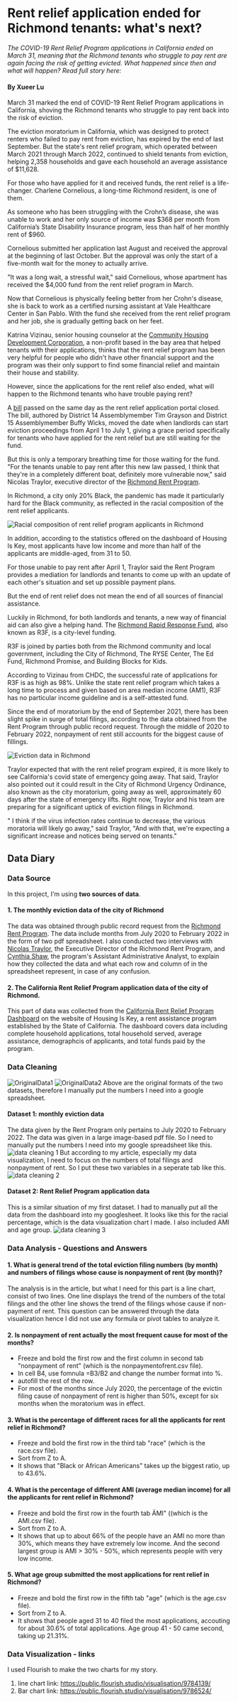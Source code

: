 # Rent relief application ended for Richmond tenants: what's next?
_The COVID-19 Rent Relief Program applications in California ended on March 31, meaning that the Richmond tenants who struggle to pay rent are again facing the risk of getting evicted. What happened since then and what will happen? Read full story here:_ </br>

#### By Xueer Lu

March 31 marked the end of COVID-19 Rent Relief Program applications in California, shoving the Richmond tenants who struggle to pay rent back into the risk of eviction. 

The eviction moratorium in California, which was designed to protect renters who failed to pay rent from eviction, has expired by the end of last September. But the state's rent relief program, which operated between March 2021 through March 2022, continued to shield tenants from eviction, helping 2,358 households and gave each household an average assistance of $11,628.

For those who have applied for it and received funds, the rent relief is a life-changer. Charlene Cornelious, a long-time Richmond resident, is one of them.

As someone who has been struggling with the Crohn’s disease, she was unable to work and her only source of income was $368 per month from California’s State Disability Insurance program, less than half of her monthly rent of $960. 

Cornelious submitted her application last August and received the approval at the beginning of last October. But the approval was only the start of a five-month wait for the money to actually arrive.

"It was a long wait, a stressful wait," said Cornelious, whose apartment has received the $4,000 fund from the rent relief program in March. 

Now that Cornelious is physically feeling better from her Crohn's disease, she is back to work as a certified nursing assistant at Vale Healthcare Center in San Pablo. With the fund she received from the rent relief program and her job, she is gradually getting back on her feet. 

Katrina Vizinau, senior housing counselor at the [Community Housing Development Corporation](https://communityhdc.org/), a non-profit based in the bay area that helped tenants with their applications, thinks that the rent relief program has been very helpful for people who didn't have other financial support and the program was their only support to find some financial relief and maintain their house and stability. 

However, since the applications for the rent relief also ended, what will happen to the Richmond tenants who have trouble paying rent? 

A [bill](https://leginfo.legislature.ca.gov/faces/billTextClient.xhtml?bill_id=202120220AB2179) passed on the same day as the rent relief application portal closed. The bill, authored by District 14 Assemblymember Tim Grayson and District 15 Assemblymember Buffy Wicks, moved the date when landlords can start eviction proceedings from April 1 to July 1, giving a grace period specifically for tenants who have applied for the rent relief but are still waiting for the fund. 

But this is only a temporary breathing time for those waiting for the fund. "For the tenants unable to pay rent after this new law passed, I think that they're in a completely different boat, definitely more vulnerable now," said Nicolas Traylor, executive director of the [Richmond Rent Program](http://www.ci.richmond.ca.us/3364/Richmond-Rent-Program). 

In Richmond, a city only 20% Black, the pandemic has made it particularly hard for the Black community, as reflected in the racial composition of the rent relief applicants. 

![Racial composition of rent relief program applicants in Richmond](/race.png)

In addition, according to the statistics offered on the dashboard of Housing Is Key, most applicants have low income and more than half of the applicants are middle-aged, from 31 to 50. 

For those unable to pay rent after April 1, Traylor said the Rent Program provides a mediation for landlords and tenants to come up with an update of each other's situation and set up possible payment plans. 

But the end of rent relief does not mean the end of all sources of financial assistance. 

Luckily in Richmond, for both landlords and tenants, a new way of financial aid can also give a helping hand. The [Richmond Rapid Response Fund](https://www.richmondresponsefund.org/), also known as R3F, is a city-level funding. 

R3F is joined by parties both from the Richmond community and local government, including the City of Richmond, The RYSE Center, The Ed Fund, Richmond Promise, and Building Blocks for Kids.

According to Vizinau from CHDC, the successful rate of applications for R3F is as high as 98%. Unlike the state rent relief program which takes a long time to process and given based on area median income (AM1), R3F has no particular income guideline and is a self-attested fund. 

Since the end of moratorium by the end of September 2021, there has been slight spike in surge of total filings, according to the data obtained from the Rent Program through public record request. Through the middle of 2020 to February 2022, nonpayment of rent still accounts for the biggest cause of fillings. 

![Eviction data in Richmond](/evictiondata.png)

Traylor expected that with the rent relief program expired, it is more likely to see California's covid state of emergency going away. That said, Traylor also pointed out it could result in the City of Richmond Urgency Ordinance, also known as the city moratorium, going away as well, approximately 60 days after the state of emergency lifts. Right now, Traylor and his team are preparing for a significant uptick of eviction filings in Richmond. 

" I think if the virus infection rates continue to decrease, the various moratoria will likely go away," said Traylor, "And with that, we're expecting a significant increase and notices being served on tenants."


## Data Diary
### Data Source
In this project, I'm using **two sources of data**.
#### 1. The monthly eviction data of the city of Richmond
The data was obtained through public record request from the [Richmond Rent Program](http://www.ci.richmond.ca.us/3364/Richmond-Rent-Program). The data include months from July 2020 to February 2022 in the form of two pdf spreadsheet. I also conducted two interviews with [Nicolas Traylor](https://www.ci.richmond.ca.us/directory.aspx?EID=1342), the Executive Director of the Richmond Rent Program, and [Cynthia Shaw](https://www.ci.richmond.ca.us/directory.aspx?EID=1386), the program's Assistant Administrative Analyst, to explain how they collected the data and what each row and column of in the spreadsheet represent, in case of any confusion. 
#### 2. The California Rent Relief Program application data of the city of Richmond.
This part of data was collected from the [California Rent Relief Program Dashboard](https://housing.ca.gov/covid_rr/dashboard.html) on the website of Housing Is Key, a rent assistance program established by the State of California. The dashboard covers data including complete household applications, total household served, average assistance, demographcis of applicants, and total funds paid by the program. 
### Data Cleaning
![OriginalData1](/OriginalData1.jpg)
![OriginalData2](/OriginalData2.jpg)
Above are the original formats of the two datasets, therefore I manually put the numbers I need into a google spreadsheet. 
#### Dataset 1: monthly eviction data
The data given by the Rent Program only pertains to July 2020 to February 2022. The data was given in a large image-based pdf file. So I need to manually put the numbers I need into my google spreadsheet like this. 
![data cleaning 1](/dataclean1.png)
But according to my article, especially my data visualization, I need to focus on the numbers of total filings and nonpayment of rent. So I put these two variables in a seperate tab like this. 
![data cleaning 2](/dataclean2.png)
#### Dataset 2: Rent Relief Program application data
This is a similar situation of my first dataset. I had to manually put all the data from the dashboard into my googlesheet. It looks like this for the racial percentage, which is the data visualization chart I made. I also included AMI and age group. 
![data cleaning 3](/dataclean3.png)

### Data Analysis - Questions and Answers
#### 1. What is general trend of the total eviction filing numbers (by month) and numbers of filings whose cause is nonpayment of rent (by month)? 
The analysis is in the article, but what I need for this part is a line chart, consist of two lines. One line displays the trend of the numbers of the total filings and the other line shows the trend of the filings whose cause if non-payment of rent. This question can be answered through the data visualization hence I did not use any formula or pivot tables to analyze it. 
#### 2. Is nonpayment of rent actually the most frequent cause for most of the months?
* Freeze and bold the first row and the first column in second tab "nonpayment of rent" (which is the nonpaymentofrent.csv file).
* In cell B4, use fomnula =B3/B2 and change the number format into %.
* autofill the rest of the row. 
* For most of the months since July 2020, the percentage of the evictin filing cause of nonpayment of rent is higher than 50%, except for six months when the moratorium was in effect. 
#### 3. What is the percentage of different races for all the applicants for rent relief in Richmond?
* Freeze and bold the first row in the third tab "race" (which is the race.csv file).
* Sort from Z to A. 
* It shows that "Black or African Americans" takes up the biggest ratio, up to 43.6%.
#### 4. What is the percentage of different AMI (average median income) for all the applicants for rent relief in Richmond?
* Freeze and bold the first row in the fourth tab ÄMI" ((which is the AMI.csv file).
* Sort from Z to A. 
* It shows that up to about 66% of the people have an AMI no more than 30%, which means they have extremely low income. And the second largest group is AMI > 30% - 50%, which represents people with very low income. 
#### 5. What age group submitted the most applications for rent relief in Richmond? 
* Freeze and bold the first row in the fifth tab "age" (which is the age.csv file).
* Sort from Z to A. 
* It shows that people aged 31 to 40 filed the most applications, accouting for about 30.6% of total applications. Age group 41 - 50 came second, taking up 21.31%. 

### Data Visualization - links
I used Flourish to make the two charts for my story. 
1. line chart link: https://public.flourish.studio/visualisation/9784139/
2. Bar chart link: https://public.flourish.studio/visualisation/9786524/
